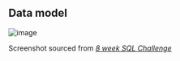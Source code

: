 ## Data model

![image](https://github.com/GBlanch/SQL-weekly-challenges/assets/136500426/445ed085-2bc3-46fb-9797-62f248791c38)

Screenshot sourced from [_8 week SQL Challenge_](https://8weeksqlchallenge.com/case-study-3/)
